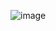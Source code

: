 
![image](https://user-images.githubusercontent.com/55413701/120647362-86038880-c448-11eb-8696-69468279f465.png)

